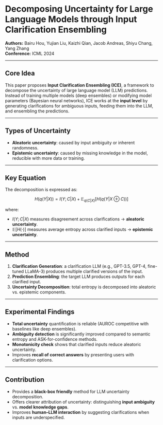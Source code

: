 # Decomposing Uncertainty for Large Language Models through Input Clarification Ensembling  
**Authors:** Bairu Hou, Yujian Liu, Kaizhi Qian, Jacob Andreas, Shiyu Chang, Yang Zhang  
**Conference:** ICML 2024  

---

## Core Idea
This paper proposes **Input Clarification Ensembling (ICE)**, a framework to decompose the uncertainty of large language model (LLM) predictions.  
Instead of training multiple models (deep ensembles) or modifying model parameters (Bayesian neural networks), ICE works at the **input level** by generating clarifications for ambiguous inputs, feeding them into the LLM, and ensembling the predictions.

---

## Types of Uncertainty
- **Aleatoric uncertainty**: caused by input ambiguity or inherent randomness.  
- **Epistemic uncertainty**: caused by missing knowledge in the model, reducible with more data or training.  

---

## Key Equation
The decomposition is expressed as:

$$
H(q(Y|X)) = I(Y;C|X) + \mathbb{E}_{q(C|X)}\big[ H(q(Y|X \oplus C)) \big]
$$

where:  
- $I(Y;C|X)$ measures disagreement across clarifications → **aleatoric uncertainty**.  
- $\mathbb{E}[H(\cdot)]$ measures average entropy across clarified inputs → **epistemic uncertainty**.  

---

## Method
1. **Clarification Generation**: a clarification LLM (e.g., GPT-3.5, GPT-4, fine-tuned LLaMA-3) produces multiple clarified versions of the input.  
2. **Prediction Ensembling**: the target LLM produces outputs for each clarified input.  
3. **Uncertainty Decomposition**: total entropy is decomposed into aleatoric vs. epistemic components.  

---

## Experimental Findings
- **Total uncertainty** quantification is reliable (AUROC competitive with baselines like deep ensembles).  
- **Ambiguity detection** is significantly improved compared to semantic entropy and ASK-for-confidence methods.  
- **Monotonicity check** shows that clarified inputs reduce aleatoric uncertainty.  
- Improves **recall of correct answers** by presenting users with clarification options.  

---

## Contribution
- Provides a **black-box friendly** method for LLM uncertainty decomposition.  
- Offers clearer attribution of uncertainty: distinguishing **input ambiguity** vs. **model knowledge gaps**.  
- Improves **human–LLM interaction** by suggesting clarifications when inputs are underspecified.  

